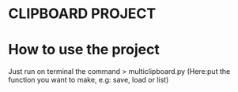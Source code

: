 # CLIPBOARD PROJECT



# How to use the project 

Just run on terminal the command > multiclipboard.py (Here:put the function you want to make, e.g: save, load or list)